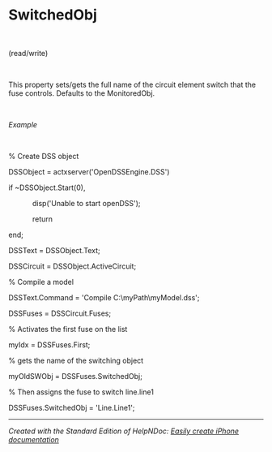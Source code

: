 # SwitchedObj

&nbsp;

(read/write)

&nbsp;

This property sets/gets the full name of the circuit element switch that the fuse controls. Defaults to the MonitoredObj.

&nbsp;

*Example*

&nbsp;

% Create DSS object

DSSObject = actxserver('OpenDSSEngine.DSS')

if ~DSSObject.Start(0),

&nbsp; &nbsp; &nbsp; &nbsp; &nbsp; &nbsp; disp('Unable to start openDSS');

&nbsp; &nbsp; &nbsp; &nbsp; &nbsp; &nbsp; return

end;

DSSText = DSSObject.Text;

DSSCircuit = DSSObject.ActiveCircuit;

% Compile a model &nbsp; &nbsp;

DSSText.Command = 'Compile C:\\myPath\\myModel.dss';

DSSFuses = DSSCircuit.Fuses;

% Activates the first fuse on the list

myIdx = DSSFuses.First;

% gets the name of the switching object

myOldSWObj = DSSFuses.SwitchedObj;

% Then assigns the fuse to switch line.line1

DSSFuses.SwitchedObj = 'Line.Line1';

***
_Created with the Standard Edition of HelpNDoc: [Easily create iPhone documentation](<https://www.helpndoc.com/feature-tour/iphone-website-generation>)_
